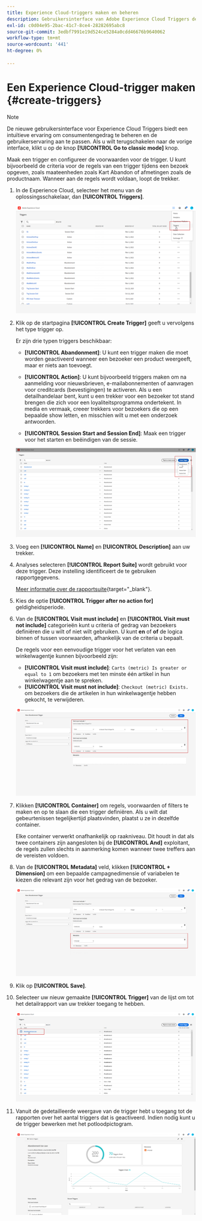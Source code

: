 ```yaml
---
title: Experience Cloud-triggers maken en beheren
description: Gebruikersinterface van Adobe Experience Cloud Triggers detecteren
exl-id: c0d04e95-2bac-41c7-8ce4-28282695abc8
source-git-commit: 3edbf7991e19d524ce5284a0cdd46676b9640062
workflow-type: tm+mt
source-wordcount: '441'
ht-degree: 0%

---
```


# Een Experience Cloud-trigger maken {#create-triggers}

>[!NOTE]
>
> De nieuwe gebruikersinterface voor Experience Cloud Triggers biedt een intuïtieve ervaring om consumentengedrag te beheren en de gebruikerservaring aan te passen. Als u wilt terugschakelen naar de vorige interface, klikt u op de knop **[!UICONTROL Go to classic mode]** knop.

Maak een trigger en configureer de voorwaarden voor de trigger. U kunt bijvoorbeeld de criteria voor de regels van een trigger tijdens een bezoek opgeven, zoals maateenheden zoals Kart Abandon of afmetingen zoals de productnaam. Wanneer aan de regels wordt voldaan, loopt de trekker.

1. In de Experience Cloud, selecteer het menu van de oplossingsschakelaar, dan **[!UICONTROL Triggers]**.

   ![](assets/triggers_7.png)

1. Klik op de startpagina **[!UICONTROL Create Trigger]** geeft u vervolgens het type trigger op.

   Er zijn drie typen triggers beschikbaar:

   * **[!UICONTROL Abandonment]**: U kunt een trigger maken die moet worden geactiveerd wanneer een bezoeker een product weergeeft, maar er niets aan toevoegt.

   * **[!UICONTROL Action]**: U kunt bijvoorbeeld triggers maken om na aanmelding voor nieuwsbrieven, e-mailabonnementen of aanvragen voor creditcards (bevestigingen) te activeren. Als u een detailhandelaar bent, kunt u een trekker voor een bezoeker tot stand brengen die zich voor een loyaliteitsprogramma ondertekent. In media en vermaak, creeer trekkers voor bezoekers die op een bepaalde show letten, en misschien wilt u met een onderzoek antwoorden.

   * **[!UICONTROL Session Start and Session End]**: Maak een trigger voor het starten en beëindigen van de sessie.

   ![](assets/triggers_1.png)

1. Voeg een **[!UICONTROL Name]** en **[!UICONTROL Description]** aan uw trekker.

1. Analyses selecteren **[!UICONTROL Report Suite]** wordt gebruikt voor deze trigger. Deze instelling identificeert de te gebruiken rapportgegevens.

   [Meer informatie over de rapportsuite](https://experienceleague.adobe.com/docs/analytics/admin/admin-tools/manage-report-suites/c-new-report-suite/t-create-a-report-suite.html){target="_blank"}.

1. Kies de optie **[!UICONTROL Trigger after no action for]** geldigheidsperiode.

1. Van de **[!UICONTROL Visit must include]** en **[!UICONTROL Visit must not include]** categorieën kunt u criteria of gedrag van bezoekers definiëren die u wilt of niet wilt gebruiken. U kunt **en** of **of** de logica binnen of tussen voorwaarden, afhankelijk van de criteria u bepaalt.

   De regels voor een eenvoudige trigger voor het verlaten van een winkelwagentje kunnen bijvoorbeeld zijn:

   * **[!UICONTROL Visit must include]**: `Carts (metric) Is greater or equal to 1` om bezoekers met ten minste één artikel in hun winkelwagentje aan te spreken.
   * **[!UICONTROL Visit must not include]**: `Checkout (metric) Exists.` om bezoekers die de artikelen in hun winkelwagentje hebben gekocht, te verwijderen.

   ![](assets/triggers_2.png)

1. Klikken **[!UICONTROL Container]** om regels, voorwaarden of filters te maken en op te slaan die een trigger definiëren. Als u wilt dat gebeurtenissen tegelijkertijd plaatsvinden, plaatst u ze in dezelfde container.

   Elke container verwerkt onafhankelijk op raakniveau. Dit houdt in dat als twee containers zijn aangesloten bij de **[!UICONTROL And]** exploitant, de regels zullen slechts in aanmerking komen wanneer twee treffers aan de vereisten voldoen.

1. Van de **[!UICONTROL Metadata]** veld, klikken **[!UICONTROL + Dimension]** om een bepaalde campagnedimensie of variabelen te kiezen die relevant zijn voor het gedrag van de bezoeker.

   ![](assets/triggers_3.png)

1. Klik op **[!UICONTROL Save]**.

1. Selecteer uw nieuw gemaakte **[!UICONTROL Trigger]** van de lijst om tot het detailrapport van uw trekker toegang te hebben.

   ![](assets/triggers_4.png)

1. Vanuit de gedetailleerde weergave van de trigger hebt u toegang tot de rapporten over het aantal triggers dat is geactiveerd. Indien nodig kunt u de trigger bewerken met het potloodpictogram.

   ![](assets/triggers_5.png)
